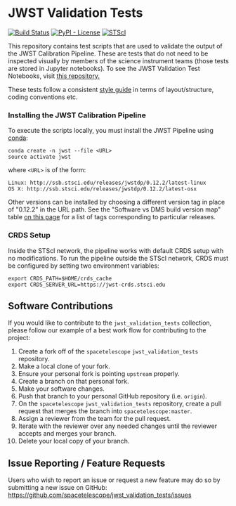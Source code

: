 # JWST Validation Tests

[![Build Status](https://travis-ci.com/spacetelescope/jwst_validation_tests.svg?branch=master)](https://travis-ci.com/spacetelescope/jwst_validation_tests)
[![PyPI - License](https://img.shields.io/pypi/l/Django.svg)](https://github.com/spacetelescope/jwql/blob/master/LICENSE)
[![STScI](https://img.shields.io/badge/powered%20by-STScI-blue.svg?colorA=707170&colorB=3e8ddd&style=flat)](http://www.stsci.edu)

This repository contains test scripts that are used to validate the output of the JWST Calibration Pipeline. These are tests that do not need to be inspected visually by members
of the science instrument teams (those tests are stored in Jupyter notebooks). To see the JWST Validation Test Notebooks, visit [this repository.](https://github.com/spacetelescope/jwst_validation_notebooks)

These tests follow a consistent [style guide](https://github.com/spacetelescope/style-guides/blob/master/guides/jupyter-notebooks.md) in terms of layout/structure, coding conventions etc.

### Installing the JWST Calibration Pipeline ###
To execute the scripts locally, you must install the JWST Pipeline using [conda](https://conda.io/docs/index.html):

    conda create -n jwst --file <URL>
    source activate jwst

where `<URL>` is of the form:

    Linux: http://ssb.stsci.edu/releases/jwstdp/0.12.2/latest-linux
    OS X: http://ssb.stsci.edu/releases/jwstdp/0.12.2/latest-osx
    
Other versions can be installed by choosing a different version tag in place of "0.12.2" in the URL path. See the "Software vs DMS build version map" table [on this page](https://github.com/spacetelescope/jwst#software-vs-dms-build-version-map) for a list of tags corresponding to particular releases. 

### CRDS Setup ###

Inside the STScI network, the pipeline works with default CRDS setup with no modifications.  To run the pipeline outside the STScI network, CRDS must be configured by setting two environment variables:

    export CRDS_PATH=$HOME/crds_cache
    export CRDS_SERVER_URL=https://jwst-crds.stsci.edu

## Software Contributions

If you would like to contribute to the `jwst_validation_tests` collection, please follow our example of a best work flow for contributing to the project:

1. Create a fork off of the `spacetelescope` `jwst_validation_tests` repository.
2. Make a local clone of your fork.
3. Ensure your personal fork is pointing `upstream` properly.
4. Create a branch on that personal fork.
5. Make your software changes.
6. Push that branch to your personal GitHub repository (i.e. `origin`).
7. On the `spacetelescope` `jwst_validation_tests` repository, create a pull request that merges the branch into `spacetelescope:master`.
8. Assign a reviewer from the team for the pull request.
9. Iterate with the reviewer over any needed changes until the reviewer accepts and merges your branch.
10. Delete your local copy of your branch.


## Issue Reporting / Feature Requests

Users who wish to report an issue or request a new feature may do so by submitting a new issue on GitHub: https://github.com/spacetelescope/jwst_validation_tests/issues
